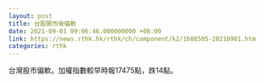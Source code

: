 ```yaml
---
layout: post
title: 台股開市後偏軟
date: 2021-09-01 09:06:46.000000000 +08:00
link: https://news.rthk.hk/rthk/ch/component/k2/1608505-20210901.htm
categories: rthk
---
```


台灣股市偏軟。加權指數較早時報17475點，跌14點。

